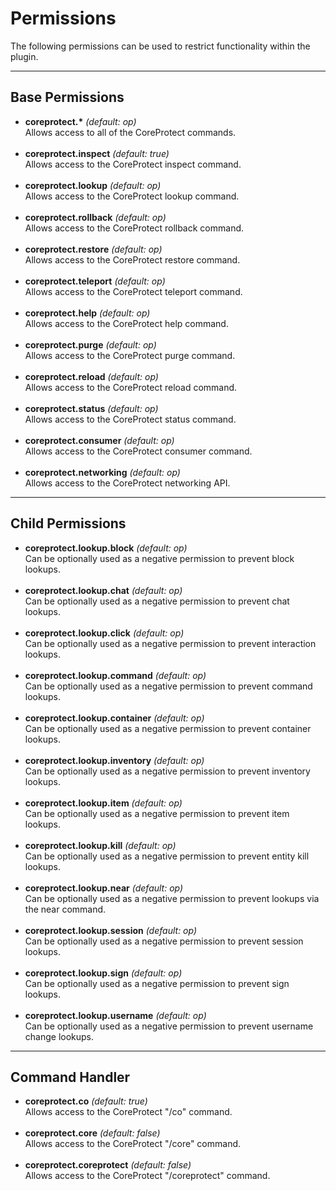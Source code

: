 # Permissions

The following permissions can be used to restrict functionality within the plugin.

---

## Base Permissions

* **coreprotect.\*** *(default: op)*  
  Allows access to all of the CoreProtect commands.  
  &nbsp;
* **coreprotect.inspect** *(default: true)*  
  Allows access to the CoreProtect inspect command.  
  &nbsp;
* **coreprotect.lookup** *(default: op)*  
  Allows access to the CoreProtect lookup command.  
  &nbsp;
* **coreprotect.rollback** *(default: op)*  
  Allows access to the CoreProtect rollback command.  
  &nbsp;
* **coreprotect.restore** *(default: op)*  
  Allows access to the CoreProtect restore command.  
  &nbsp;
* **coreprotect.teleport** *(default: op)*  
  Allows access to the CoreProtect teleport command.  
  &nbsp;
* **coreprotect.help** *(default: op)*  
  Allows access to the CoreProtect help command.  
  &nbsp;
* **coreprotect.purge** *(default: op)*  
  Allows access to the CoreProtect purge command.  
  &nbsp;
* **coreprotect.reload** *(default: op)*  
  Allows access to the CoreProtect reload command.  
  &nbsp;
* **coreprotect.status** *(default: op)*  
  Allows access to the CoreProtect status command.  
  &nbsp;
* **coreprotect.consumer** *(default: op)*  
  Allows access to the CoreProtect consumer command.  
  &nbsp;
* **coreprotect.networking** *(default: op)*  
  Allows access to the CoreProtect networking API.  
  
---

## Child Permissions

* **coreprotect.lookup.block** *(default: op)*  
  Can be optionally used as a negative permission to prevent block lookups.  
  &nbsp;
* **coreprotect.lookup.chat** *(default: op)*  
  Can be optionally used as a negative permission to prevent chat lookups.  
  &nbsp;
* **coreprotect.lookup.click** *(default: op)*  
  Can be optionally used as a negative permission to prevent interaction lookups.  
  &nbsp;
* **coreprotect.lookup.command** *(default: op)*  
  Can be optionally used as a negative permission to prevent command lookups.  
  &nbsp;
* **coreprotect.lookup.container** *(default: op)*  
  Can be optionally used as a negative permission to prevent container lookups.  
  &nbsp;
* **coreprotect.lookup.inventory** *(default: op)*  
  Can be optionally used as a negative permission to prevent inventory lookups.  
  &nbsp;
* **coreprotect.lookup.item** *(default: op)*  
  Can be optionally used as a negative permission to prevent item lookups.  
  &nbsp;
* **coreprotect.lookup.kill** *(default: op)*  
  Can be optionally used as a negative permission to prevent entity kill lookups.  
  &nbsp;
* **coreprotect.lookup.near** *(default: op)*  
  Can be optionally used as a negative permission to prevent lookups via the near command.  
  &nbsp;
* **coreprotect.lookup.session** *(default: op)*  
  Can be optionally used as a negative permission to prevent session lookups.  
  &nbsp;
* **coreprotect.lookup.sign** *(default: op)*  
  Can be optionally used as a negative permission to prevent sign lookups.  
  &nbsp;
* **coreprotect.lookup.username** *(default: op)*  
  Can be optionally used as a negative permission to prevent username change lookups.  

---

## Command Handler

* **coreprotect.co** *(default: true)*  
  Allows access to the CoreProtect "/co" command.  
  &nbsp;
* **coreprotect.core** *(default: false)*  
  Allows access to the CoreProtect "/core" command.  
  &nbsp;
* **coreprotect.coreprotect** *(default: false)*  
  Allows access to the CoreProtect "/coreprotect" command.  
